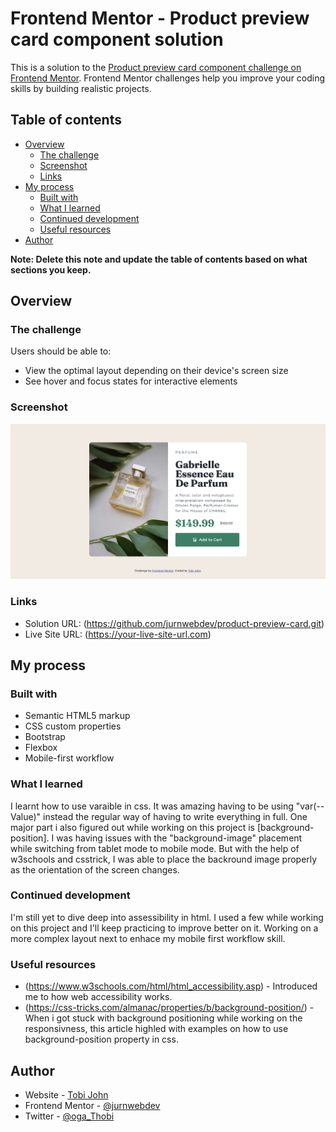 # Frontend Mentor - Product preview card component solution

This is a solution to the [Product preview card component challenge on Frontend Mentor](https://www.frontendmentor.io/challenges/product-preview-card-component-GO7UmttRfa). Frontend Mentor challenges help you improve your coding skills by building realistic projects. 

## Table of contents

- [Overview](#overview)
  - [The challenge](#the-challenge)
  - [Screenshot](#screenshot)
  - [Links](#links)
- [My process](#my-process)
  - [Built with](#built-with)
  - [What I learned](#what-i-learned)
  - [Continued development](#continued-development)
  - [Useful resources](#useful-resources)
- [Author](#author)

**Note: Delete this note and update the table of contents based on what sections you keep.**

## Overview

### The challenge

Users should be able to:

- View the optimal layout depending on their device's screen size
- See hover and focus states for interactive elements

### Screenshot

![](./images/screenshot.png)

### Links

- Solution URL: (https://github.com/jurnwebdev/product-preview-card.git)
- Live Site URL: (https://your-live-site-url.com)

## My process

### Built with

- Semantic HTML5 markup
- CSS custom properties
- Bootstrap
- Flexbox
- Mobile-first workflow


### What I learned

I learnt how to use varaible in css. It was amazing having to be using "var(--Value)" instead the regular way of having to write everything in full. One major part i also figured out while working on this project is [background-position]. 
I was having issues with the "background-image" placement while switching from tablet mode to mobile mode. But with the help of w3schools and csstrick, I was able to place the backround image properly as the orientation of the screen changes.


### Continued development

I'm still yet to dive deep into assessibility in html. I used a few while working on this project and I'll keep practicing to improve better on it. Working on a more complex layout next to enhace my mobile first workflow skill.


### Useful resources

- (https://www.w3schools.com/html/html_accessibility.asp) - Introduced me to how web accessibility works.
- (https://css-tricks.com/almanac/properties/b/background-position/) - When i got stuck with background positioning while working on the responsivness, this article highled with examples on how to use background-position property in css.


## Author

- Website - [Tobi John](https://www.tobijohn.com)
- Frontend Mentor - [@jurnwebdev](https://www.frontendmentor.io/profile/jurnwebdev)
- Twitter - [@oga_Thobi](https://twitter.com/oga_Thobi)


